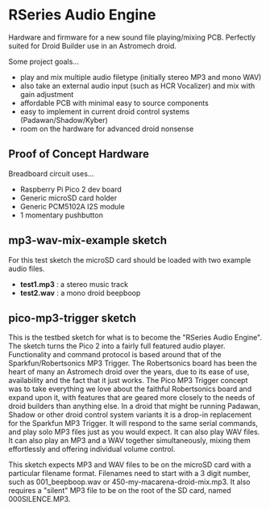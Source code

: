 # RSeries Audio Engine
Hardware and firmware for a new sound file playing/mixing PCB. Perfectly suited for Droid Builder use in an Astromech droid.

Some project goals...
- play and mix multiple audio filetype (initially stereo MP3 and mono WAV)
- also take an external audio input (such as HCR Vocalizer) and mix with gain adjustment
- affordable PCB with minimal easy to source components
- easy to implement in current droid control systems (Padawan/Shadow/Kyber)
- room on the hardware for advanced droid nonsense

## Proof of Concept Hardware
Breadboard circuit uses...
- Raspberry Pi Pico 2 dev board
- Generic microSD card holder
- Generic PCM5102A I2S module
- 1 momentary pushbutton

## mp3-wav-mix-example sketch
For this test sketch the microSD card should be loaded with two example audio files.
- **test1.mp3** : a stereo music track
- **test2.wav** : a mono droid beepboop

## pico-mp3-trigger sketch
This is the testbed sketch for what is to become the "RSeries Audio Engine". The sketch turns the Pico 2 into a fairly full featured audio player. Functionality and command protocol is based around that of the Sparkfun/Robertsonics MP3 Trigger. The Robertsonics board has been the heart of many an Astromech droid over the years, due to its ease of use, availability and the fact that it just works.
The Pico MP3 Trigger concept was to take everything we love about the faithful Robertsonics board and expand upon it, with features that are geared more closely to the needs of droid builders than anything else.
In a droid that might be running Padawan, Shadow or other droid control system variants it is a drop-in replacement for the Sparkfun MP3 Trigger. It will respond to the same serial commands, and play solo MP3 files just as you would expect. It can also play WAV files. It can also play an MP3 and a WAV together simultaneously, mixing them effortlessly and offering individual volume control.

This sketch expects MP3 and WAV files to be on the microSD card with a particular filename format. Filenames need to start with a 3 digit number, such as 001_beepboop.wav or 450-my-macarena-droid-mix.mp3. It also requires a "silent" MP3 file to be on the root of the SD card, named 000SILENCE.MP3.
